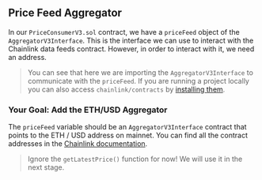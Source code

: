 ## Price Feed Aggregator

In our `PriceConsumerV3.sol` contract, we have a `priceFeed` object of the `AggregatorV3Interface`. This is the interface we can use to interact with the Chainlink data feeds contract. However, in order to interact with it, we need an address. 

> <emoji id="book" /> You can see that here we are importing the `AggregatorV3Interface` to communicate with the `priceFeed`. If you are running a project locally you can also access `chainlink/contracts` by [installing them](https://www.npmjs.com/package/@chainlink/contracts).

### <emoji id="checkered_flag" /> Your Goal: Add the ETH/USD Aggregator

The `priceFeed` variable should be an `AggregatorV3Interface` contract that points to the ETH / USD address on mainnet. You can find all the contract addresses in the [Chainlink documentation](https://docs.chain.link/docs/reference-contracts/). 

> Ignore the `getLatestPrice()` function for now! We will use it in the next stage.